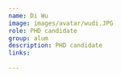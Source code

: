 ```yaml
---
name: Di Wu
image: images/avatar/wudi.JPG
role: PHD candidate
group: alum
description: PHD candidate
links:
    
---
```

